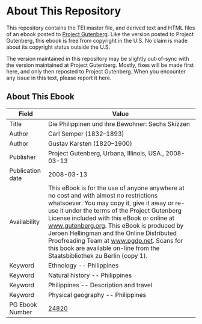 # About This Repository

This repository contains the TEI master file, and derived text and HTML files of an ebook posted to [Project Gutenberg](https://www.gutenberg.org/). Like the version posted to Project Gutenberg, this ebook is free from copyright in the U.S. No claim is made about its copyright status outside the U.S.

The version maintained in this repository may be slightly out-of-sync with the version maintained at Project Gutenberg. Mostly, fixes will be made first here, and only then reposted to Project Gutenberg. When you encounter any issue in this text, please report it here.

## About This Ebook

| Field | Value |
| ----- | ----- |
| Title | Die Philippinen und ihre Bewohner: Sechs Skizzen |
| Author | Carl Semper (1832–1893) |
| Author | Gustav Karsten (1820–1900) |
| Publisher | Project Gutenberg, Urbana, Illinois, USA., 2008-03-13 |
| Publication date | 2008-03-13 |
| Availability | This eBook is for the use of anyone anywhere at no cost and with almost no restrictions whatsoever. You may copy it, give it away or re-use it under the terms of the Project Gutenberg License included with this eBook or online at www.gutenberg.org. This eBook is produced by Jeroen Hellingman and the Online Distributed Proofreading Team at www.pgdp.net. Scans for this book are available on-line from the Staatsbibliothek zu Berlin (copy 1). |
| Keyword | Ethnology -- Philippines |
| Keyword | Natural history -- Philippines |
| Keyword | Philippines -- Description and travel |
| Keyword | Physical geography -- Philippines |
| PG Ebook Number | [24820](https://www.gutenberg.org/ebooks/24820) |
